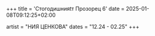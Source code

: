 +++
title = 'Стогодишнияtт Прозорец 6'
date = 2025-01-08T09:12:25+02:00

artist = "НИЯ ЦЕНКОВА"
dates = "12.24 - 02.25"
+++
